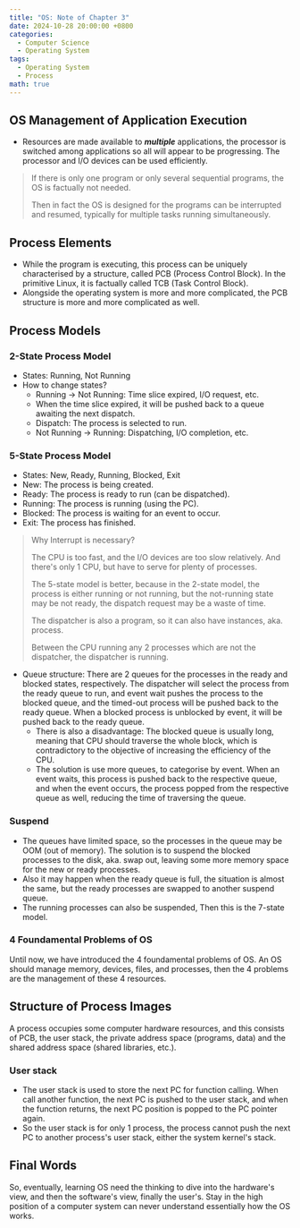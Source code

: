 ```yaml
---
title: "OS: Note of Chapter 3"
date: 2024-10-28 20:00:00 +0800
categories:
  - Computer Science
  - Operating System
tags:
  - Operating System
  - Process
math: true
---
```


## OS Management of Application Execution

- Resources are made available to ***multiple*** applications, the processor is switched among applications so all will appear to be progressing. The processor and I/O devices can be used efficiently.

> If there is only one program or only several sequential programs, the OS is factually not needed.
>
> Then in fact the OS is designed for the programs can be interrupted and resumed, typically for multiple tasks running simultaneously.

## Process Elements

- While the program is executing, this process can be uniquely characterised by a structure, called PCB (Process Control Block). In the primitive Linux, it is factually called TCB (Task Control Block).
- Alongside the operating system is more and more complicated, the PCB structure is more and more complicated as well.

## Process Models

### 2-State Process Model

- States: Running, Not Running
- How to change states?
  - Running -> Not Running: Time slice expired, I/O request, etc.
  - When the time slice expired, it will be pushed back to a queue awaiting the next dispatch.
  - Dispatch: The process is selected to run.
  - Not Running -> Running: Dispatching, I/O completion, etc.

### 5-State Process Model

- States: New, Ready, Running, Blocked, Exit
- New: The process is being created.
- Ready: The process is ready to run (can be dispatched).
- Running: The process is running (using the PC).
- Blocked: The process is waiting for an event to occur.
- Exit: The process has finished.

> Why Interrupt is necessary?
>
> The CPU is too fast, and the I/O devices are too slow relatively. And there's only 1 CPU, but have to serve for plenty of processes.
>
> The 5-state model is better, because in the 2-state model, the process is either running or not running, but the not-running state may be not ready, the dispatch request may be a waste of time.
>
> The dispatcher is also a program, so it can also have instances, aka. process.
>
> Between the CPU running any 2 processes which are not the dispatcher, the dispatcher is running.

- Queue structure: There are 2 queues for the processes in the ready and blocked states, respectively. The dispatcher will select the process from the ready queue to run, and event wait pushes the process to the blocked queue, and the timed-out process will be pushed back to the ready queue. When a blocked process is unblocked by event, it will be pushed back to the ready queue.
  - There is also a disadvantage: The blocked queue is usually long, meaning that CPU should traverse the whole block, which is contradictory to the objective of increasing the efficiency of the CPU.
  - The solution is use more queues, to categorise by event. When an event waits, this process is pushed back to the respective queue, and when the event occurs, the process popped from the respective queue as well, reducing the time of traversing the queue.

### Suspend

- The queues have limited space, so the processes in the queue may be OOM (out of memory). The solution is to suspend the blocked processes to the disk, aka. swap out, leaving some more memory space for the new or ready processes.
- Also it may happen when the ready queue is full, the situation is almost the same, but the ready processes are swapped to another suspend queue.
- The running processes can also be suspended, Then this is the 7-state model.

### 4 Foundamental Problems of OS

Until now, we have introduced the 4 foundamental problems of OS. An OS should manage memory, devices, files, and processes, then the 4 problems are the management of these 4 resources.

## Structure of Process Images

A process occupies some computer hardware resources, and this consists of PCB, the user stack, the private address space (programs, data) and the shared address space (shared libraries, etc.).

### User stack

- The user stack is used to store the next PC for function calling. When call another function, the next PC is pushed to the user stack, and when the function returns, the next PC position is popped to the PC pointer again.
- So the user stack is for only 1 process, the process cannot push the next PC to another process's user stack, either the system kernel's stack.

## Final Words

So, eventually, learning OS need the thinking to dive into the hardware's view, and then the software's view, finally the user's. Stay in the high position of a computer system can never understand essentially how the OS works.

